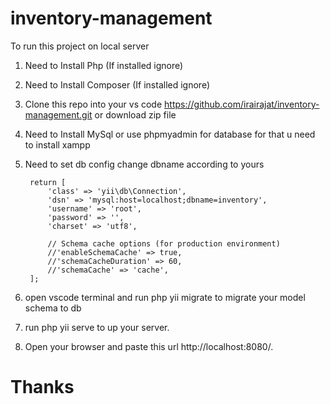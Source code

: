 # inventory-management

To run this project on local server
1. Need to Install Php (If installed ignore) 
2. Need to Install Composer (If installed ignore)
3. Clone this repo into your vs code https://github.com/irairajat/inventory-management.git or download zip file 
4. Need to Install MySql or use phpmyadmin for database for that u need to install xampp
5. Need to set db config 
    change dbname according to yours
        
        return [
            'class' => 'yii\db\Connection',
            'dsn' => 'mysql:host=localhost;dbname=inventory',
            'username' => 'root',
            'password' => '',
            'charset' => 'utf8',

            // Schema cache options (for production environment)
            //'enableSchemaCache' => true,
            //'schemaCacheDuration' => 60,
            //'schemaCache' => 'cache',
        ];

6. open vscode terminal and run php yii migrate to migrate your model schema to db
7. run php yii serve to up your server.
8. Open your browser and paste this url http://localhost:8080/.


# Thanks
